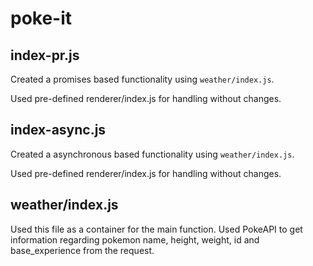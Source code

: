 # poke-it

## index-pr.js

Created a promises based functionality using `weather/index.js`.

Used pre-defined renderer/index.js for handling without changes.

## index-async.js

Created a asynchronous based functionality using `weather/index.js`.

Used pre-defined renderer/index.js for handling without changes.

## weather/index.js

Used this file as a container for the main function. Used PokeAPI to get information regarding pokemon name, height, weight, id and base_experience from the request.
